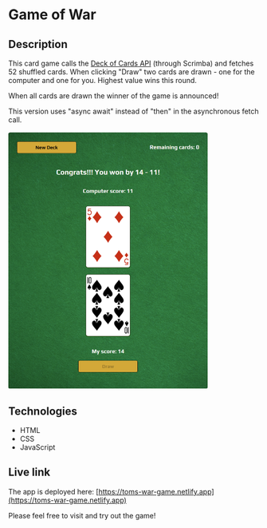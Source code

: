 # Game of War

## Description
This card game calls the [Deck of Cards API](https://www.deckofcardsapi.com/) (through Scrimba) and fetches 52 shuffled cards. When clicking "Draw" two cards are drawn - one for the computer and one for you. Highest value wins this round. 

When all cards are drawn the winner of the game is announced!

This version uses "async await" instead of "then" in the asynchronous fetch call.
<br/>
<br/>
<img src="war-game.png" alt="Screenshot." width="400px"/>

## Technologies
- HTML
- CSS
- JavaScript

## Live link
The app is deployed here:
[https://toms-war-game.netlify.app](https://toms-war-game.netlify.app)

Please feel free to visit and try out the game!
